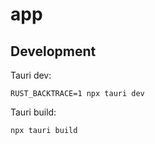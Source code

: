 # app

## Development

Tauri dev:

```console
RUST_BACKTRACE=1 npx tauri dev
```

Tauri build:

```
npx tauri build
```
